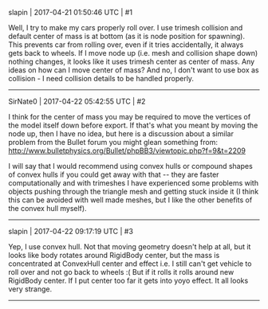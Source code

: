 slapin | 2017-04-21 01:50:46 UTC | #1

Well, I try to make my cars properly roll over. I use trimesh collision and default center of mass
is at bottom (as it is node position for spawning). This prevents car from rolling over, even if it tries accidentally,
it always gets back to wheels. If I move node up (i.e. mesh and collision shape down) nothing changes,
it looks like it uses trimesh center as center of mass. Any ideas on how can I move center of mass?
And no, I don't want to use box as collision - I need collision details to be handled properly.

-------------------------

SirNate0 | 2017-04-22 05:42:55 UTC | #2

I think for the center of mass you may be required to move the vertices of the model itself down before export. If that's what you meant by moving the node up, then I have no idea, but here is a discussion about a similar problem from the Bullet forum you might glean something from: http://www.bulletphysics.org/Bullet/phpBB3/viewtopic.php?f=9&t=2209

 I will say that I would recommend using convex hulls or compound shapes of convex hulls if you could get away with that -- they are faster computationally and with trimeshes I have experienced some problems with objects pushing through the triangle mesh and getting stuck inside it (I think this can be avoided with well made meshes, but I like the other benefits of the convex hull myself).

-------------------------

slapin | 2017-04-22 09:17:19 UTC | #3

Yep, I use convex hull.
Not that moving geometry doesn't help at all, but it looks like body rotates around RigidBody center, but
the mass is concentrated at ConvexHull center and effect i.e. I still can't get vehicle to roll over and not go back to wheels :( But if it rolls it rolls around new RigidBody center. If I put center too far it gets into yoyo effect.
It all looks very strange.

-------------------------

